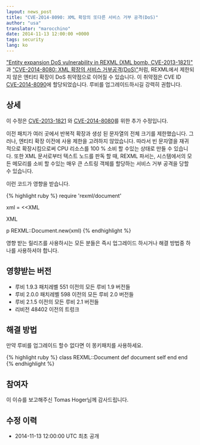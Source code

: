 ```yaml
---
layout: news_post
title: "CVE-2014-8090: XML 확장의 또다른 서비스 거부 공격(DoS)"
author: "usa"
translator: "marocchino"
date: 2014-11-13 12:00:00 +0000
tags: security
lang: ko
---
```


["Entity expansion DoS vulnerability in REXML (XML bomb, CVE-2013-1821)"](https://www.ruby-lang.org/en/news/2013/02/22/rexml-dos-2013-02-22/)
과 ["CVE-2014-8080: XML 확장의 서비스 거부공격(DoS)"](https://www.ruby-lang.org/en/news/2014/10/27/rexml-dos-cve-2014-8080/)처럼, REXML에서 제한되지 않은 엔티티 확장이
DoS 취약점으로 이어질 수 있습니다.
이 취약점은 CVE ID
[CVE-2014-8090](http://cve.mitre.org/cgi-bin/cvename.cgi?name=CVE-2014-8090)에
할당되었습니다.
루비를 업그레이드하시길 강력히 권합니다.

## 상세

이 수정은 
[CVE-2013-1821](https://www.ruby-lang.org/en/news/2013/02/22/rexml-dos-2013-02-22/)
와 [CVE-2014-8080](https://www.ruby-lang.org/en/news/2014/10/27/rexml-dos-cve-2014-8080/)를 위한 추가 수정입니다.

이전 패치가 여러 곳에서 반복적 확장과 생성 된 문자열의 전체 크기를 제한했습니다.
그러나, 엔티티 확장 이전에 사용 제한을 고려하지 않았습니다.
따라서 빈 문자열을 재귀 적으로 확장시킴으로써 CPU 리소스를 100 % 소비 할 수있는 상태로 만들 수 있습니다.
또한 XML 문서로부터 텍스트 노드를 판독 할 때, REXML 파서는, 시스템에서의 모든 메모리를 소비 할 수있는 매우 큰 스트링 객체를 할당하는 서비스 거부 공격을 당할 수 있습니다.

이런 코드가 영향을 받습니다.

{% highlight ruby %}
require 'rexml/document'

xml = <<XML
<!DOCTYPE root [
  # ENTITY expansion vector
]>
<cd></cd>
XML

p REXML::Document.new(xml)
{% endhighlight %}

영향 받는 릴리즈를 사용하시는 모든 분들은 즉시 업그레이드 하시거나 해결 방법중
하나를 사용하셔야 합니다.

## 영향받는 버전

* 루비 1.9.3 패치레벨 551 이전의 모든 루비 1.9 버전들
* 루비 2.0.0 패치레벨 598 이전의 모든 루비 2.0 버전들
* 루비 2.1.5 이전의 모든 루비 2.1 버전들
* 리비전 48402 이전의 트렁크

## 해결 방법

만약 루비를 업그레이드 할수 없다면 이 몽키패치를 사용하세요.

{% highlight ruby %}
class REXML::Document
  def document
    self
  end
end
{% endhighlight %}

## 참여자

이 이슈를 보고해주신 Tomas Hoger님께 감사드립니다.

## 수정 이력

* 2014-11-13 12:00:00 UTC 최초 공개
